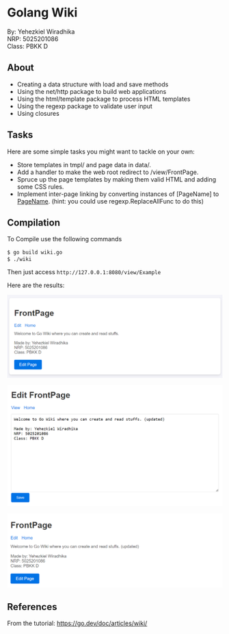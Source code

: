 # Golang Wiki

By: Yehezkiel Wiradhika <br />
NRP: 5025201086 <br />
Class: PBKK D

## About

- Creating a data structure with load and save methods
- Using the net/http package to build web applications
- Using the html/template package to process HTML templates
- Using the regexp package to validate user input
- Using closures

## Tasks

Here are some simple tasks you might want to tackle on your own:

- Store templates in tmpl/ and page data in data/.
- Add a handler to make the web root redirect to /view/FrontPage.
- Spruce up the page templates by making them valid HTML and adding some CSS rules.
- Implement inter-page linking by converting instances of [PageName] to <a href="/view/PageName">PageName</a>. (hint: you could use regexp.ReplaceAllFunc to do this)

## Compilation

To Compile use the following commands

```
$ go build wiki.go
$ ./wiki
```

Then just access `http://127.0.0.1:8080/view/Example`

Here are the results:

![Go Wiki](/assets/go-wiki.png)

![Go Wiki 1](/assets/go-wiki-1.png)

![Go Wiki 2](/assets/go-wiki-2.png)

## References

From the tutorial: https://go.dev/doc/articles/wiki/
